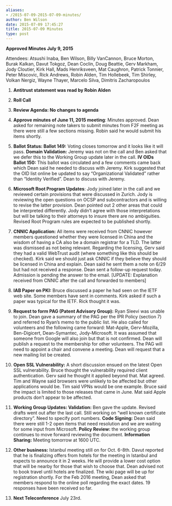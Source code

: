 ```yaml
---
aliases:
- /2015-07-09-2015-07-09-minutes/
author: Ben Wilson
date: 2015-07-09 17:45:27
title: 2015-07-09 Minutes
type: post
---
```


**Approved Minutes July 9, 2015**

Attendees: Atsushi Inaba, Ben Wilson, Billy VanCannon, Bruce Morton, Burak Kalkan, Davut Tokgoz, Dean Coclin, Doug Beattie, Gerv Markham, Jody Cloutier, Kirk Hall, Mads Henriksveen, Mat Caughron, Patrick Tonnier, Peter Miscovic, Rick Andrews, Robin Alden, Tim Hollebeek, Tim Shirley, Volkan Nergiz, Wayne Thayer, Marcelo Silva, Dimitris Zacharopoulos

1. **Antitrust statement was read by Robin Alden**

1. **Roll Call**

1. **Review Agenda: No changes to agenda**

1. **Approve minutes of June 11, 2015 meeting**: Minutes approved. Dean asked for remaining note takers to submit minutes from F2F meeting as there were still a few sections missing. Robin said he would submit his items shortly.

1. **Ballot Status: Ballot 149:** Voting closes tomorrow and it looks like it will pass. **Domain Validation:** Jeremy was not on the call and Ben asked that we defer this to the Working Group update later in the call. **IV OIDs Ballot 150:** This ballot was circulated and a few comments came back which Dean said he needed to discuss with Jeremy. Kirk suggested that the OID list online be updated to say “Organizational Validated” rather than “Identity Verified”. Dean to discuss with Jeremy.

1. **Microsoft Root Program Updates**: Jody joined later in the call and we reviewed certain provisions that were discussed in Zurich. Jody is reviewing the open questions on OCSP and subcontractors and is willing to revise the latter provision. Dean pointed out 2 other areas that could be interpreted differently. Jody didn’t agree with those interpretations but will be talking to their attorneys to insure there are no ambiguities. Revised Root Program rules are expected to be published shortly.

1. **CNNIC Application:** All items were received from CNNIC however members questioned whether they were licensed in China and the wisdom of having a CA also be a domain registrar for a TLD. The latter was dismissed as not being relevant. Regarding the licensing, Gerv said they had a valid WebTrust audit (where something like this should be checked). Kirk said we should just ask CNNIC if they believe they should be licensed in China and explain. Dean said he sent them a note on 6/29 but had not received a response. Dean sent a follow-up request today. Admission is pending the answer to the email. \[UPDATE: Explanation received from CNNIC after the call and forwarded to members\]

1. **IAB Paper on PKI:** Bruce discussed a paper he had seen on the IETF web site. Some members have sent in comments. Kirk asked if such a paper was typical for the IETF. Rick thought it was.

1. **Request to form PAG (Patent Advisory Group):** Ryan Sleevi was unable to join. Dean gave a summary of the PAG per the IPR Policy (section 7) and referred to Ryan’s memo to the public list. He also called for volunteers and the following came forward: Mat-Apple, Gerv-Mozilla, Ben-Digicert, Dean-Symantec, Jody-Microsoft. It was assumed that someone from Google will also join but that is not confirmed. Dean will publish a request to the membership for other volunteers. The PAG will need to appoint a chair and convene a meeting. Dean will request that a new mailing list be created.

1. **Open SSL Vulnerability:** A short discussion ensued on the latest Open SSL vulnerability. Bruce thought the vulnerability required client authentication. Gerv said he thought it applied beyond that. Mat agreed. Tim and Wayne said browsers were unlikely to be affected but other applications would be. Tim said VPNs would be one example. Bruce said the impact is limited to those releases that came in June. Mat said Apple products don’t appear to be affected.

1. **Working Group Updates: Validation:** Ben gave the update. Revised drafts went out after the last call. Still working on “well known certificate directory”. Need to specify port numbers. **Code Signing:** Dean said there were still 1-2 open items that need resolution and we are waiting for some input from Microsoft. **Policy Review:** the working group continues to move forward reviewing the document. **Information Sharing:** Meeting tomorrow at 1600 UTC.

1. **Other business:** Istanbul meeting still on for Oct. 6-8th. Davut reported that he is finalizing offers from hotels for the meeting in Istanbul and expects to announce it in 2 weeks. He will provide a lower cost option that will be nearby for those that wish to choose that. Dean advised not to book travel until hotels are finalized. The wiki page will be up for registration shortly. For the Feb 2016 meeting, Dean asked that members respond to the online poll regarding the exact dates. 19 responses have been received so far.

1. **Next Teleconference** July 23rd.